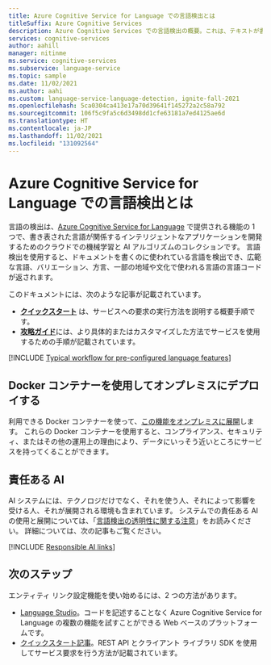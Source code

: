 ```yaml
---
title: Azure Cognitive Service for Language での言語検出とは
titleSuffix: Azure Cognitive Services
description: Azure Cognitive Services での言語検出の概要。これは、テキストが書かれている言語のコードを取得することで言語を検出するのに役立ちます。
services: cognitive-services
author: aahill
manager: nitinme
ms.service: cognitive-services
ms.subservice: language-service
ms.topic: sample
ms.date: 11/02/2021
ms.author: aahi
ms.custom: language-service-language-detection, ignite-fall-2021
ms.openlocfilehash: 5ca0304ca413e17a70d39641f145272a2c58a792
ms.sourcegitcommit: 106f5c9fa5c6d3498dd1cfe63181a7ed4125ae6d
ms.translationtype: HT
ms.contentlocale: ja-JP
ms.lasthandoff: 11/02/2021
ms.locfileid: "131092564"
---
```

# <a name="what-is-language-detection-in-azure-cognitive-service-for-language"></a>Azure Cognitive Service for Language での言語検出とは

言語の検出は、[Azure Cognitive Service for Language](../overview.md) で提供される機能の 1 つで、書き表された言語が関係するインテリジェントなアプリケーションを開発するためのクラウドでの機械学習と AI アルゴリズムのコレクションです。 言語検出を使用すると、ドキュメントを書くのに使われている言語を検出でき、広範な言語、バリエーション、方言、一部の地域や文化で使われる言語の言語コードが返されます。 

このドキュメントには、次のような記事が記載されています。

* [**クイックスタート**](quickstart.md) は、サービスへの要求の実行方法を説明する概要手順です。
* [**攻略ガイド**](how-to/call-api.md)には、より具体的またはカスタマイズした方法でサービスを使用するための手順が記載されています。

[!INCLUDE [Typical workflow for pre-configured language features](../includes/overview-typical-workflow.md)]

## <a name="deploy-on-premises-using-docker-containers"></a>Docker コンテナーを使用してオンプレミスにデプロイする

利用できる Docker コンテナーを使って、[この機能をオンプレミスに展開](how-to/use-containers.md)します。 これらの Docker コンテナーを使用すると、コンプライアンス、セキュリティ、またはその他の運用上の理由により、データにいっそう近いところにサービスを持ってくることができます。

## <a name="responsible-ai"></a>責任ある AI 

AI システムには、テクノロジだけでなく、それを使う人、それによって影響を受ける人、それが展開される環境も含まれています。 システムでの責任ある AI の使用と展開については、「[言語検出の透明性に関する注意](/legal/cognitive-services/language-service/transparency-note-language-detection?context=/azure/cognitive-services/language-service/context/context)」をお読みください。 詳細については、次の記事もご覧ください。

[!INCLUDE [Responsible AI links](../includes/overview-responsible-ai-links.md)]

## <a name="next-steps"></a>次のステップ

エンティティ リンク設定機能を使い始めるには、2 つの方法があります。
* [Language Studio](../language-studio.md)。コードを記述することなく Azure Cognitive Service for Language の複数の機能を試すことができる Web ベースのプラットフォームです。
* [クイックスタート記事](quickstart.md)。REST API とクライアント ライブラリ SDK を使用してサービス要求を行う方法が記載されています。  
